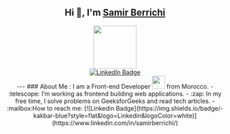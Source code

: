 <div align="center">
    <h2 align="center">
     <b> Hi 👋, I'm
       <a href="https://www.linkedin.com/in/samirberrichi/" target="_blank" >Samir Berrichi</a>
      </b>
    </h2>
 </div>

<div id="header" align="center">
  <img src="https://media.giphy.com/media/M9gbBd9nbDrOTu1Mqx/giphy.gif" width="100"/>
<div id="badges">
  <a href="https://www.linkedin.com/in/samirberrichi/">
    <img src="https://img.shields.io/badge/LinkedIn-blue?style=for-the-badge&logo=linkedin&logoColor=white" alt="LinkedIn Badge"/>
  </a>
</div>
    ---
    ### About Me :
    I am a Front-end Developer <img src="https://media.giphy.com/media/WUlplcMpOCEmTGBtBW/giphy.gif" width="30"> from Morocco.
    - :telescope: I’m working as frontend building web applications.
    - :zap: In my free time, I solve problems on GeeksforGeeks and read tech articles.
    - :mailbox:How to reach me: [![Linkedin Badge](https://img.shields.io/badge/-kakbar-blue?style=flat&logo=Linkedin&logoColor=white)](https://www.linkedin.com/in/samirberrichi/)
</div>


